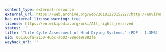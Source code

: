 ```yaml
---
content_type: external-resource
external_url: https://web.archive.org/web/20181223152927/http://environmental-management.ca/lca/LCA_MIT_Hand-Dryers_2011.pdf
has_external_license_warning: true
license: https://en.wikipedia.org/wiki/All_rights_reserved
status: ''
title: '"Life Cycle Assessment of Hand Drying Systems." (PDF - 1.3MB)'
uid: 061166fa-2160-46bc-ab03-88ece92882fe
wayback_url: ''
---
```

